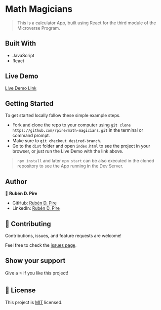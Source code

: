 # Math Magicians

> This is a calculator App, built using React for the third module of the Microverse Program.

## Built With

- JavaScript
- React

## Live Demo

[Live Demo Link](https://rpire.github.io/math-magicians/index.html)

## Getting Started

To get started locally follow these simple example steps.
- Fork and clone the repo to your computer using `git clone https://github.com/rpire/math-magicians.git` in the terminal or command prompt.
- Make sure to `git checkout desired-branch`.
- Go to the `dist` folder and open `index.html` to see the project in your browser, or just run the Live Demo with the link above.

> `npm install` and later `npm start` can be also executed in the cloned repository to see the App running in the Dev Server.

## Author

👤 **Rubén D. Pire**

- GitHub: [Rubén D. Pire](https://github.com/rpire)
- LinkedIn: [Rubén D. Pire](https://www.linkedin.com/in/rub%C3%A9n-dar%C3%ADo-pire-l%C3%B3pez-507111189/)

## 🤝 Contributing

Contributions, issues, and feature requests are welcome!

Feel free to check the [issues page](../../issues/).

## Show your support

Give a ⭐️ if you like this project!


## 📝 License

This project is [MIT](./LICENSE) licensed.

